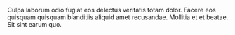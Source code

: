Culpa laborum odio fugiat eos delectus veritatis totam dolor. Facere eos quisquam quisquam blanditiis aliquid amet recusandae. Mollitia et et beatae. Sit sint earum quo.